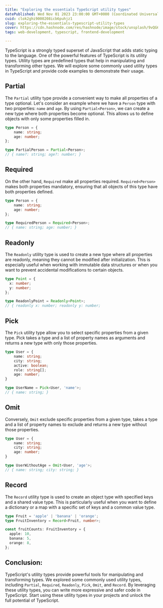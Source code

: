 ```yaml
---
title: "Exploring the essentials TypeScript utility types"
datePublished: Wed Nov 01 2023 23:00:00 GMT+0000 (Coordinated Universal Time)
cuid: clok2ghi9000208icb6puhjz1
slug: exploring-the-essentials-typescript-utility-types
cover: https://cdn.hashnode.com/res/hashnode/image/stock/unsplash/9vQG6v1md1s/upload/527401bbc8b8c5aec503f47bea0adb69.jpeg
tags: web-development, typescript, frontend-development

---
```


TypeScript is a strongly typed superset of JavaScript that adds static typing to the language. One of the powerful features of TypeScript is its utility types. Utility types are predefined types that help in manipulating and transforming other types. We will explore some commonly used utility types in TypeScript and provide code examples to demonstrate their usage.

## **Partial**

The `Partial` utility type provide a convenient way to make all properties of a type optional. Let's consider an example where we have a `Person` type with two properties: `name` and `age`. By using `Partial<Person>`, we can create a new type where both properties become optional. This allows us to define objects with only some properties filled in.

```typescript
type Person = {
    name: string;
    age: number;
};

type PartialPerson = Partial<Person>;
// { name?: string; age?: number; }
```

## **Required**

On the other hand, `Required` make all properties required. `Required<Person>` makes both properties mandatory, ensuring that all objects of this type have both properties defined.

```typescript
type Person = {
    name: string;
    age: number;
};

type RequiredPerson = Required<Person>;
// { name: string; age: number; }
```

## **Readonly**

The `Readonly` utility type is used to create a new type where all properties are readonly, meaning they cannot be modified after initialization. This is especially useful when working with immutable data structures or when you want to prevent accidental modifications to certain objects.

```typescript
type Point = {
  x: number;
  y: number;
};

type ReadonlyPoint = Readonly<Point>;
// { readonly x: number; readonly y: number; 
```

## **Pick**

The `Pick` utility type allow you to select specific properties from a given type. Pick takes a type and a list of property names as arguments and returns a new type with only those properties.

```typescript
type User = {
    name: string;
    city: string;
    active: boolean;
    role: string[];
    age: number;
}

type UserName = Pick<User, 'name'>;
// { name: string; } 
```

## **Omit**

Conversely, `Omit` exclude specific properties from a given type, takes a type and a list of property names to exclude and returns a new type without those properties.

```typescript
type User = {
    name: string;
    city: string;
    age: number;
}

type UserWithoutAge = Omit<User, 'age'>;
// { name: string; city: string; }
```

## **Record**

The `Record` utility type is used to create an object type with specified keys and a shared value type. This is particularly useful when you want to define a dictionary or a map with a specific set of keys and a common value type.

```typescript
type Fruit = 'apple' | 'banana' | 'orange';
type FruitInventory = Record<Fruit, number>;

const fruitCounts: FruitInventory = {
  apple: 10,
  banana: 5,
  orange: 8,
};
```

## **Conclusion:**

TypeScript's utility types provide powerful tools for manipulating and transforming types. We explored some commonly used utility types, including `Partial`, `Required`, `Readonly`, `Pick`, `Omit`, and `Record`. By leveraging these utility types, you can write more expressive and safer code in TypeScript. Start using these utility types in your projects and unlock the full potential of TypeScript.